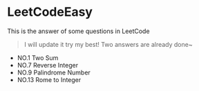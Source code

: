 # LeetCodeEasy
This is the answer of some questions in LeetCode  
> I will update it try my best!
Two answers are already done~
* NO.1 Two Sum
* NO.7 Reverse Integer
* NO.9 Palindrome Number
* NO.13 Rome to Integer
